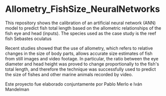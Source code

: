 # Allometry_FishSize_NeuralNetworks

This repository shows the calibration of an artificial neural network (ANN) model to predict fish total length based on the allometric relationships of the fish eye and head (inputs). The species used as the case study is the reef fish Sebastes oculatus

Recent studies showed that the use of allometry, which refers to relative changes in the size of body parts, allows accurate size estimates of fish from still images and video footage. In particular, the ratio between the eye diameter and head height was proved to change proportionally to the fish's total length, and therefore the technique was successfully used to predict the size of fishes and other marine animals recorded by video.

Este proyecto fue elaborado conjuntamente por Pablo Merlo e Iván Mandelman
